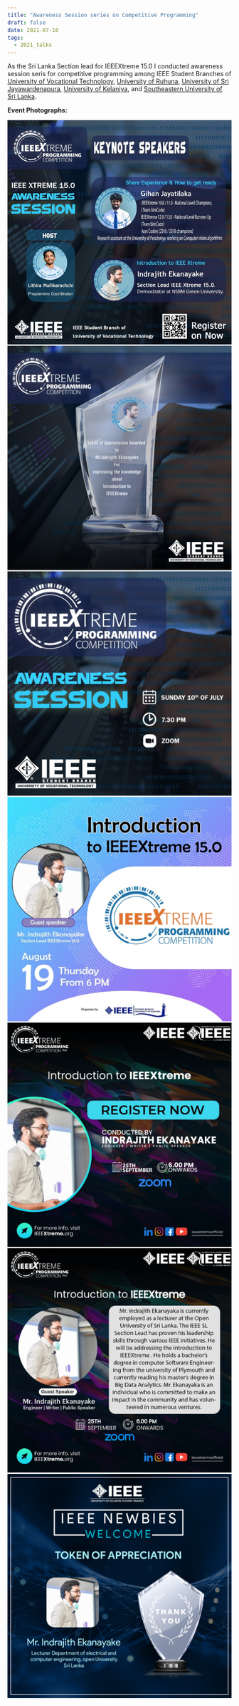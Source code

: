 ```yaml
---
title: "Awareness Session series on Competitive Programming"
draft: false
date: 2021-07-10
tags:
  - 2021_talks
---
```


As the Sri Lanka Section lead for IEEEXtreme 15.0 I conducted awareness session seris for competitive programming among IEEE Student Branches of [University of Vocational Technology](http://univotec.ac.lk/), [University of Ruhuna](https://www.ruh.ac.lk/index.php/en/), [University of Sri Jayawardenapura](https://www.sjp.ac.lk/), [University of Kelaniya](https://www.kln.ac.lk/), and [Southeastern University  of Sri Lanka](https://www.seu.ac.lk/).

**Event Photographs:**
<p>
  <img src="../../images/2021-awareness-session-series-on-competitive-programming-1.jpg"/>
  <img src="../../images/2021-awareness-session-series-on-competitive-programming-2.jpg" /> 
  <img src="../../images/2021-awareness-session-series-on-competitive-programming-3.jpg" />
  <img src="../../images/2021-awareness-session-series-on-competitive-programming-4.jpg" />
  <img src="../../images/2021-awareness-session-series-on-competitive-programming-5.jpeg" /> 
  <img src="../../images/2021-awareness-session-series-on-competitive-programming-6.jpg"  />
  <img src="../../images/2021-awareness-session-series-on-competitive-programming-7.png"  />
</p>
